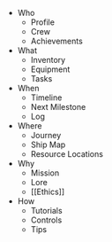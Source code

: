 - Who
	- Profile
	- Crew
	- Achievements
- What
	- Inventory
	- Equipment
	- Tasks
- When
	- Timeline
	- Next Milestone
	- Log
- Where
	- Journey
	- Ship Map
	- Resource Locations
- Why
	- Mission
	- Lore
	- [[Ethics]]
- How
	- Tutorials
	- Controls
	- Tips
